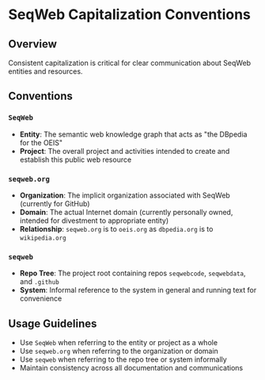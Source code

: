 # SeqWeb Capitalization Conventions

## Overview

Consistent capitalization is critical for clear communication about SeqWeb entities and resources.

## Conventions

### `SeqWeb`
- **Entity**: The semantic web knowledge graph that acts as "the DBpedia for the OEIS"
- **Project**: The overall project and activities intended to create and establish this public web resource

### `seqweb.org`
- **Organization**: The implicit organization associated with SeqWeb (currently for GitHub)
- **Domain**: The actual Internet domain (currently personally owned, intended for divestment to appropriate entity)
- **Relationship**: `seqweb.org` is to `oeis.org` as `dbpedia.org` is to `wikipedia.org`

### `seqweb`
- **Repo Tree**: The project root containing repos `seqwebcode`, `seqwebdata`, and `.github`
- **System**: Informal reference to the system in general and running text for convenience

## Usage Guidelines

- Use `SeqWeb` when referring to the entity or project as a whole
- Use `seqweb.org` when referring to the organization or domain
- Use `seqweb` when referring to the repo tree or system informally
- Maintain consistency across all documentation and communications 